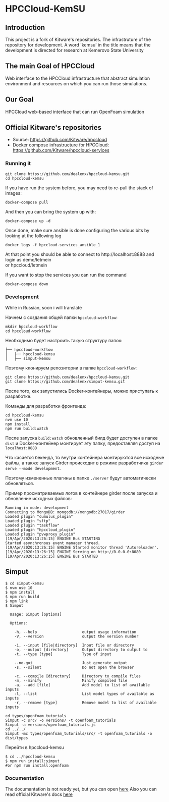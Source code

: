 # HPCCloud-KemSU

## Introduction

This project is a fork of Kitware's repositories. The infrastruture of the repository for development. A word 'kemsu' in the title means that the development is directed for research at Kemerovo State University

## The main Goal of HPCCloud

Web interface to the HPCCloud infrastructure that abstract simulation environment and resources on which you can run those simulations.

## Our Goal

HPCCloud web-based interface that can run OpenFoam simulation

## Official Kitware's repositories

- Source: https://github.com/Kitware/hpccloud
- Docker compose infrastructure for HPCCloud: https://github.com/Kitware/hpccloud-services

### Running it

```
git clone https://github.com/dealenx/hpccloud-kemsu.git
cd hpccloud-kemsu
```

If you have run the system before, you may need to re-pull the stack of images:

```
docker-compose pull
```

And then you can bring the system up with:

```
docker-compose up -d
```

Once done, make sure ansible is done configuring the various bits by looking at the following log

```
docker logs -f hpccloud-services_ansible_1
```

At that point you should be able to connect to http://localhost:8888 and login as demo/letmein <br/>
or hpccloud/letmein

If you want to stop the services you can run the command

```
docker-compose down
```

### Development

While in Russian, soon i will translate

Начнем с создания общей папки `hpccloud-workflow`:

```
mkdir hpccloud-workflow
cd hpccloud-workflow
```

Необходимо будет настроить такую структуру папок:

```
├── hpccloud-workflow
│	├── hpccloud-kemsu
│	├── simput-kemsu

```

Поэтому клонируем репозитории в папке `hpccloud-workflow`:

```
git clone https://github.com/dealenx/hpccloud-kemsu.git
git clone https://github.com/dealenx/simput-kemsu.git
```

После того, как запустились Docker-контейнеры, можно приступать к разработке.

Команды для разработки фронтенда:

```
cd hpccloud-kemsu
nvm use 10
npm install
npm run build:watch
```

После запуска `build:watch` обновленный билд будет доступен в папке `dist` и Docker-контейнер монтирует эту папку, предоставляя доступ на `localhost:8888`

Что касается бекенда, то внутри контейнера монтируются все исходные файлы, а также запуск Girder происходит в режиме разработчика `girder serve --mode development`.

Поэтому измененные плагины в папке `./server` будут автоматически обновляться.

Пример просматриваемых логов в контейнере girder после запуска и обновление исходных файлов:

```
Running in mode: development
Connecting to MongoDB: mongodb://mongodb:27017/girder
Loaded plugin "cumulus_plugin"
Loaded plugin "sftp"
Loaded plugin "taskflow"
Loaded plugin "hpccloud_plugin"
Loaded plugin "pvwproxy_plugin"
[19/Apr/2020:13:26:15] ENGINE Bus STARTING
Started asynchronous event manager thread.
[19/Apr/2020:13:26:15] ENGINE Started monitor thread 'Autoreloader'.
[19/Apr/2020:13:26:15] ENGINE Serving on http://0.0.0.0:8080
[19/Apr/2020:13:26:15] ENGINE Bus STARTED
```

<pip install>

## Simput

```
$ cd simput-kemsu
$ nvm use 10
$ npm install
$ npm run build
$ npm link
$ Simput

  Usage: Simput [options]

  Options:

    -h, --help                    output usage information
    -V, --version                 output the version number

    -i, --input [file|directory]  Input file or directory
    -o, --output [directory]      Output directory to output to
    -t, --type [type]             Type of input

    --no-gui                      Just generate output
    -s, --silent                  Do not open the browser

    -c, --compile [directory]     Directory to compile files
    -m, --minify                  Minify compiled file
    -a, --add [file]              Add model to list of available inputs
    -l, --list                    List model types of available as inputs
    -r, --remove [type]           Remove model to list of available inputs
```

```
cd types/openfoam_tutorials
Simput -c src/ -o versions/ -t openfoam_tutorials
Simput -a versions/openfoam_tutorials.js
cd ../../
Simput -mc types/openfoam_tutorials/src/ -t openfoam_tutorials -o dist/types
```

Перейти в hpccloud-kemsu

```
$ cd ../hpccloud-kemsu
$ npm run install:simput
#or npm run install:openfoam
```

### Documentation

The documantation is not ready yet, but you can open [here](https://dealenx.github.io/hpccloud-kemsu/)
Also you can read official Kitware's docs [here](https://kitware.github.io/HPCCloud/)
